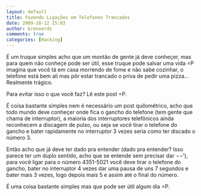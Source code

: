```yaml
---
layout: default
title: Fazendo Ligações em Telefones Trancados
date: 2009-10-12 15:03
author: brennords
comments: true
categories: [Hacking]
---
```

É um truque simples acho que um montão de gente já deve conheçer, mas para quem não conheçe pode ser útil, esse truque pode salvar uma vida =P imagina que você tá em casa morrendo de fome e não sabe cozinhar, o telefone está bem ali mas pôr estar trancado o priva de pedir uma pizza... Realmente trágico.

Para evitar isso o que você faz? Lê este post =P.

É coisa bastante simples nem é necessário um post quilométrico, acho que todo mundo deve conheçer onde fica o gancho do telefone (tem gente que chama de interruptor), a maioria dos interruptores telefônicos ainda reconhecem a discagem de pulso, ou seja se você tirar o telefone do gancho e bater rapidamente no interruptor 3 vezes seria como ter discado o número 3.

Então acho que já deve ter dado pra entender (dado pra entender? Isso parece ter um duplo sentido, acho que se entende sem precisar dar ¬¬'), para você ligar para o número 4351-5021 você deve tirar o telefone do gancho, bater no interruptor 4 vezes dar uma pausa de uns 7 segundos e bater mais 3 vezes, logo depois mais 5 e assim até o final do número.

É uma coisa bastante simples mas que pode ser útil algum dia =P.
